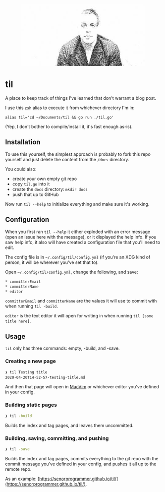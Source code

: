 <p align="center">
    <img src="./till.jpg?raw=true" title="till" alt="WTF" width="400" height="200" />
</p>

# til

A place to keep track of things I've learned that don't warrant a blog post.

I use this `zsh` alias to execute it from whichever directory I'm in:

```shell
alias til='cd ~/Documents/til && go run ./til.go'
```

(Yep, I don't bother to compile/install it, it's fast enough as-is).

## Installation

To use this yourself, the simplest approach is probably to fork this repo yourself and just delete the content from the `/docs` directory.

You could also:

* create your own empty git repo
* copy `til.go` into it
* create the `docs` directory: `mkdir docs`
* push that up to GitHub

Now run `til --help` to initialize everything and make sure it's working.

## Configuration

When you first ran `til --help` it either exploded with an error message (open an issue here with the message), or it displayed the help info. If you saw help info, it also will have created a configuration file that you'll need to edit.

The config file is in `~/.config/til/config.yml` (if you're an XDG kind of person, it will be wherever you've set that to).

Open `~/.config/til/config.yml`, change the following, and save:

    * committerEmail
    * committerName
    * editor
    
`committerEmail` and `committerName` are the values it will use to commit with when running `til -build`. 

`editor` is the text editor it will open for writing in when running `til [some title here]`.

## Usage

`til` only has three commands: empty, -build, and -save.

### Creating a new page

```bash
❯ til Testing title
2020-04-20T14-52-57-testing-title.md
```

And then that page will open in [MacVim](https://macvim-dev.github.io/macvim/) or whichever editor you've defined in your config.

### Building static pages

```bash
❯ til -build
```

Builds the index and tag pages, and leaves them uncommitted.

### Building, saving, committing, and pushing

```bash
❯ til -save
```

Builds the index and tag pages, commits everything to the git repo with the commit message you've defined in your config, and pushes it all up to the remote repo.

As an example: [https://senorprogrammer.github.io/til/](https://senorprogrammer.github.io/til/).
